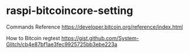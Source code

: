 # raspi-bitcoincore-setting

Commands Reference
https://developer.bitcoin.org/reference/index.html

How to Bitcoin regtest
https://gist.github.com/System-Glitch/cb4e87bf1ae3fec9925725bb3ebe223a
